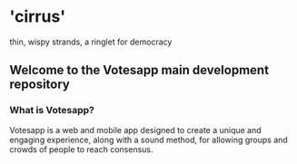 # 'cirrus'
 thin, wispy strands, a ringlet for democracy
 
## Welcome to the Votesapp main development repository
 
### What is Votesapp?
 
Votesapp is a web and mobile app designed to create a unique and engaging experience, along with a sound method, for allowing groups and crowds of people to reach consensus.
